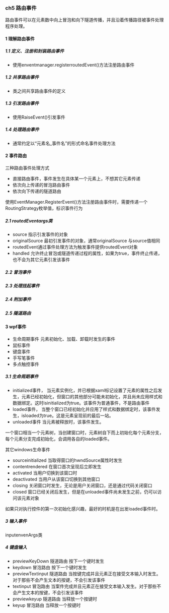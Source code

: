 ### ch5 路由事件

路由事件可以在元素数中向上冒泡和向下隧道传播，并且沿着传播路径被事件处理程序处理。

#### 1 理解路由事件

##### 1.1 定义、注册和封装路由事件

- 使用enventmanager.registerroutedEvent()方法注册路由事件

##### 1.2 共享路由事件

- 类之间共享路由事件的定义

##### 1.3 引发路由事件

- 使用RaiseEvent()引发事件

##### 1.4 处理路由事件

- 通常约定以“元素名_事件名”的形式命名事件处理方法

#### 2 事件路由

三种路由事件处理方式

- 直接路由事件，事件发生在具体某一个元素上，不想其它元素传递
- 依次向上传递的冒泡路由事件
- 依次向下传递的隧道路由

使用EventManager.RegisterEvent()方法注册路由事件时，需要传递一个RoutingStrategy枚举值，标识事件行为

##### 2.1 routedEventargs类

- source 指示引发事件的对象
- originalSource 最初引发事件的对象，通常originalSource 与source值相同 
- routedEvent通过事件处理方法为触发事件提供routedEvent对象
- handled 允许终止冒泡或隧道传递过程的属性，如果为true，事件终止传递，也不会为其它元素引发该事件

##### 2.2 冒泡事件

##### 2.3 处理挂起事件

##### 2.4 附加事件

##### 2.5 隧道路由

#### 3 wpf事件

- 生命周期事件 元素初始化、加载、卸载时发生的事件
- 鼠标事件
- 键盘事件
- 手写笔事件
- 多点触控事件

##### 3.1 生命周期事件

- initialized事件，  当元素实例化，并已根据xaml标记设置了元素的属性之后发生，元素已经初始化，但窗口的其他部分可能未初始化，并且尚未应用样式和数据绑定。这时isinitialized为true。该事件为普通事件，不是路由事件
- loaded事件， 当整个窗口已经初始化并应用了样式和数据绑定时，该事件发生，isloaded为true。这是元素呈现前的最后一站。
- unloaded事件 当元素被释放时，该事件发生。

一个窗口相当一个元素树，当创建窗口时，元素树自下而上初始化每个元素分支，每个元素分支完成初始化，会调用各自的loaded事件。

其它windows生命事件

- sourceinitialized 当取得窗口的hwndSource属性时发生
- contentrendered 在窗口首次呈现后立即发生
- activated 当用户切换到该窗口时
- deactivated 当用户从该窗口切换到其他窗口
- closing 关闭窗口时发生，无论是用户关闭窗口，还是通过代码关闭窗口
- closed 窗口已经关闭后发生，但是在unloaded事件尚未发生之前，仍可以访问该元素对象

如果只对执行控件的第一次初始化感兴趣，最好的时机是在出发loaded事件时。

##### 3 输入事件

inputenvenArgs类

##### 4 键盘输入

- previewKeyDown 隧道路由 按下一个键时发生
- keydown 冒泡路由 按下一个键时发生
- previewTextinput 隧道路由 当按键完成并且元素正在接受文本输入时发生。对于那些不会产生文本的按键，不会引发该事件
- textinput 冒泡路由 当案件完成并且元素正在接受文本输入发生。对于那些不会产生文本的按键，不会引发该事件
- previewkeyup 隧道路由 当释放一个按键时
- keyup 冒泡路由 当释放一个按键时



